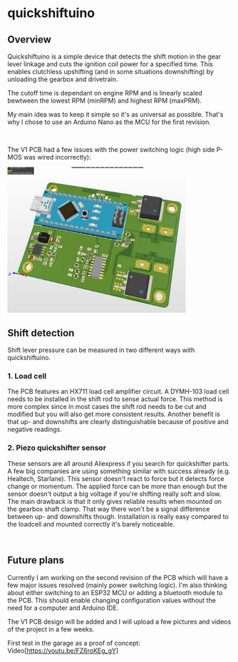 # quickshiftuino
## Overview
Quickshiftuino is a simple device that detects the shift motion in the gear lever linkage and cuts the ignition coil power for a specified time.
This enables clutchless upshifting (and in some situations downshifting) by unloading the gearbox and drivetrain.

The cutoff time is dependant on engine RPM and is linearly scaled bewtween the lowest RPM (minRPM) and highest RPM (maxPRM).

My main idea was to keep it simple so it's as universal as possible. That's why I chose to use an Arduino Nano as the MCU for the first revision.

<br>

The V1 PCB had a few issues with the power switching logic (high side P-MOS was wired incorrectly):

<img src='img/pcb.jpeg' width='400'>

<br>

## Shift detection
Shift lever pressure can be measured in two different ways with quickshiftuino.

  ### 1. Load cell
  The PCB features an HX711 load cell amplifier circuit.
  A DYMH-103 load cell needs to be installed in the shift rod to sense actual force.
  This method is more complex since in most cases the shift rod needs to be cut and modified but you will also get more consistent results.
  Another benefit is that up- and downshifts are clearly distinguishable because of positive and negative readings.

  ### 2. Piezo quickshifter sensor
  These sensors are all around Aliexpress if you search for quickshifter parts. A few big companies are using something similar with success already (e.g. Healtech, Starlane).
  This sensor doesn't react to force but it detects force change or momentum. The applied force can be more than enough but the sensor doesn't output a big voltage if you're shifting really soft and slow.
  The main drawback is that it only gives reliable results when mounted on the gearbox shaft clamp. That way there won't be a signal difference between up- and downshifts though.
  Installation is really easy compared to the loadcell and mounted correctly it's barely noticeable.

<br>

## Future plans
Currently I am working on the second revision of the PCB which will have a few major issues resolved (mainly power switching logic).
I'm also thinking about either switching to an ESP32 MCU or adding a bluetooth module to the PCB. This should enable changing configuration values without the need for a computer and Arduino IDE.

The V1 PCB design will be added and I will upload a few pictures and videos of the project in a few weeks.

First test in the garage as a proof of concept: Video[https://youtu.be/FZ6roKEg_gY]
